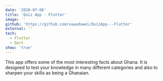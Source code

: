 ```yaml
---
date: '2020-07-08'
title: 'Quiz App - Flutter'
image: ''
github: 'https://github.com/xuwudawei/QuizApp---Flutter'
external: ''
tech:
  - Flutter
  - Dart
show: 'true'
---
```


This app offers some of the most interesting facts about Ghana. It is designed to test your knowledge in many different categories and also to sharpen your skills as being a Ghanaian.
